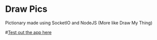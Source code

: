 # Draw Pics
Pictionary made using SocketIO and NodeJS (More like Draw My Thing)

#[Test out the app here]("http://draw-pics.herokuapp.com")
